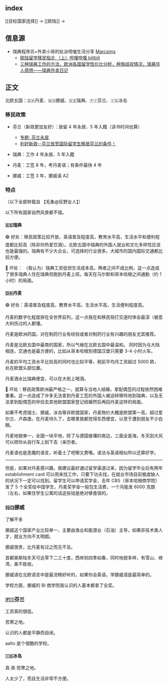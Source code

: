 
## index

[[目标国家选择]] -> [[欧陆]] ->


## 信息源


- 瑞典程序员+外卖小哥的扯淡唠嗑生活分享 [Marcsims](https://space.bilibili.com/194560)
	- [欧陆留学移民指北 （上）哔哩哔哩 bilibili](https://www.bilibili.com/video/BV1fd4y1P7QF) 
	- [三种瑞典工作的方法，欧洲各国留学性价比分析，种族歧视情况，瑞典华人感想——瑞典外卖日记](https://www.bilibili.com/video/BV1B3411C7ac)


## 正文

北欧五国：🇩🇰丹麦、🇳🇴挪威、🇸🇪瑞典、🇫🇮芬兰、🇮🇸冰岛


### 移民政策

- 芬兰（新政更加友好）：居留 4 年永居、5 年入籍（读书时间也算）
	- [专题: 芬兰永居](https://radical-war-cdf.notion.site/17936427a47d40c8adfa3981c4a61ecc)
	- [利好新政--芬兰放宽国际留学生移居芬兰的条件！](https://mp.weixin.qq.com/s/fuKtHfMbBbJyq01QGA6fkQ)

- 瑞典：工作 4 年永居、5 年入籍

- 丹麦：工签 8 年，考丹麦语；有条件最快 4 年

- 挪威：工签 3 年，挪威语 A2


### 特点

（以下全部转载自 【毛象@狂野女人】）

以下所有国家自然风景都不错。

#### 🇸🇪瑞典

🟢 好处：移民政策比较开放，英语普及程度高，教育水平高，生活水平和便利程度都比较高（除非你热爱饮酒）。北欧五国中瑞典的外国人就业和文化多样性应该也是最强的。瑞典有不少大企业，可选择的行业很多。大城市的国内国际交通都比较方便。

🔴 坏处：
（我认为）瑞典工资低但生活成本高，两者之间不成比例，这一点造成了很多瑞典人住在瑞典但跑到丹麦上班，每天在马尔默和哥本哈根之间通勤（约 1 小时）的局面。 

#### 🇩🇰丹麦

🟢 好处：英语普及程度高，教育水平高，生活水平高，生活便利程度高。

丹麦的数字化程度排在全世界前列，这一点我在和移民局打交道时体会最深（被意大利伤过的人都懂。

丹麦是欧洲药国，对在制药行业有经验或者对制药行业有兴趣的朋友尤其推荐。

丹麦是北欧五国中最南的国家，所以气候在北欧五国中最温和。
同时因为与大陆相连，交通也是最方便的，比如从哥本哈根到德国汉堡只需要 3-4 小时火车。

丹麦的平均工资水平比较高的同时也比较平等，税前平均月工资超过 5000 欧，处在欧盟头部位置。

丹麦酒水比瑞典便宜，可以在大街上喝酒。  

🔴 坏处：移民政策欧洲最严格之一，就算与当地人结婚，拿配偶签的过程依然困难重重。这一点造成了许多无法拿到丹麦工签的外国人被迫转移阵地到瑞典，以及无法拿到配偶签的伴侣去其他欧盟国家登记结婚然后再回丹麦这样的局面。

如果不考虑瑞士、挪威、冰岛等非欧盟国家，丹麦物价大概是欧盟第一高，超过爱尔兰、卢森堡。在丹麦待久了，去哪里我都觉得东西便宜，以至于遭到朋友不少白眼。

丹麦地貌单一，全国一块平地，除了与德国接壤的南边，三面全是海，冬天刮大风可以把你从自行车上刮下去（亲历者。

丹麦语也是恶魔的语言，听着土了吧唧又费嘴。语法与英语相似所以还算好学。  

---

但是，如果对丹麦感兴趣，我建议最好通过留学渠道过来，因为留学毕业后有两年 establishment card 可以用来找工作，只要下功夫找，在就业市场目前极度缺人的状况下一定可以找到。留学生可以申请奖学金，去年 CBS（哥本哈根商学院）发了 5 个全奖给中国学生，丹麦奖学金一般包生活费，一个月能发 6000 克朗（左右，如果住学生公寓的话这些钱是绝对够食宿的。 

### 🇳🇴挪威

了解不多

挪威这个国家产业比较单一，主要由渔业和能源业（石油）主导，如果非技术类人才，就业方向不太明朗。

挪威很贵，比丹麦有过之而无不及。

首都奥斯陆冬天可达零下二三十度，西岸则四季如春，同时地貌多样，有雪山、峡湾，美不胜收。

挪威语在北欧语言中是最流畅好听的，如果你会英语，学挪威语是最简单的。

学校方面，挪威的 BI 商学院我认识的人基本都拿了全奖。  

### 🇫🇮芬兰

工资真的很低。

苦寒之地。

认识的人都是平静而自闭。

aalto 是个很酷的学校。  

#### 🇮🇸冰岛

真·真·苦寒之地。

人太少了，而且生活非常不方便。



